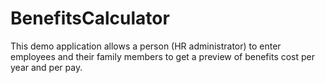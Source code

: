 # BenefitsCalculator

This demo application allows a person (HR administrator) to enter employees and their family members to get a preview of benefits cost per year and per pay.
